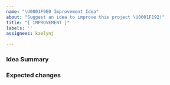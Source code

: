 ```yaml
---
name: "\U0001F9E0 Improvement Idea"
about: "Suggest an idea to improve this project \U0001F192!"
title: "[ IMPROVEMENT ]"
labels: ''
assignees: kaelynj

---
```


<!-- ⚠️ Make sure to browse the opened and closed issues to confirm this idea does not exist. -->

### Idea Summary


### Expected changes
